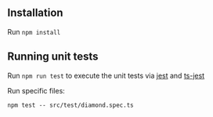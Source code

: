 ## Installation

Run `npm install`

## Running unit tests

Run `npm run test` to execute the unit tests via [jest](https://jestjs.io) and [ts-jest](https://github.com/kulshekhar/ts-jest)

Run specific files:

`npm test -- src/test/diamond.spec.ts`

[//]: <> (`npm test -- src/test/fraction.spec.ts`)
    
[//]: <> (`npm test -- src/test/fizzbuzz.spec.ts`)